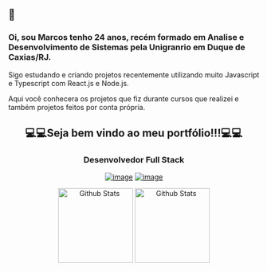 ## 👋

### Oi, sou Marcos tenho 24 anos, recém formado em Analise e Desenvolvimento de Sistemas pela Unigranrio em Duque de Caxias/RJ.

Sigo estudando e criando projetos recentemente utilizando muito Javascript e Typescript com React.js e Node.js.

Aqui você conhecera os projetos que fiz durante cursos que realizei e também projetos feitos por conta própria.

<h2 align="center">💻💻Seja bem vindo ao meu portfólio!!!💻💻</h2>

<span align="center">
  
### Desenvolvedor Full Stack

<a href="https://www.linkedin.com/in/marcos-wergles/">![image](https://flat.badgen.net/badge/in/marcos-wergles/black)</a> <a href="mailto:marcospsw96@gmail.com">![image](https://flat.badgen.net/badge/e-mail/marcospsw96@gmail.com/black)</a>

</span>

<p align="center">
  <img src="https://github-readme-stats.vercel.app/api?username=marcospsw&show_icons=true&title_color=FF79C6&icon_color=e7de79&text_color=E1E1E6&bg_color=191622" alt="Github Stats" height=150/>

  <img src="https://github-readme-stats.vercel.app/api/top-langs/?username=marcospsw&layout=compact&title_color=FF79C6&text_color=E1E1E6&bg_color=191622" alt="Github Stats" height=150 />
</p>

